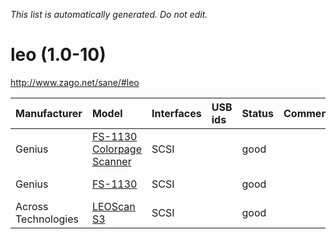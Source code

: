 _This list is automatically generated. Do not edit._

# leo (1.0-10) #
http://www.zago.net/sane/#leo

| **Manufacturer** | **Model** | **Interfaces** | **USB ids** | **Status** | **Comment** | **URL** |
|:-----------------|:----------|:---------------|:------------|:-----------|:------------|:--------|
|Genius|[FS-1130 Colorpage Scanner](LeoFS1130ColorpageScanner.md)|SCSI|  |good|  |  |
|Genius|[FS-1130](LeoFS1130.md)|SCSI|  |good|  |FCC ID LUZFS1130|
|Across Technologies|[LEOScan S3 ](LeoLEOScanS3.md)|SCSI|  |good|  |FCC ID LUZFS1130|
